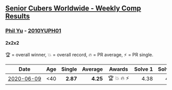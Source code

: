 <style>table {white-space: nowrap;}</style>

## [Senior Cubers Worldwide - Weekly Comp Results](/scw-comp/results/)
### [Phil Yu](../phil_yu.md) - [2010YUPH01](https://www.worldcubeassociation.org/persons/2010YUPH01?event=222)
#### 2x2x2

🏆 = overall winner, 💥 = overall record, 🔥 = PR average, ⚡ = PR single.

| Date | Age | Single | Average | Awards | Solve 1 | Solve 2 | Solve 3 | Solve 4 | Solve 5 | Video |
| :--: | :--: | --: | --: | :--: | --: | --: | --: | --: | --: | :-- |
| [2020-06-09](../../results/222/2020-06-09.md) | <40 | **2.87** | **4.25** | 🏆 💥 🔥 ⚡ | 4.38 | 4.21 | **2.87** | 4.17 | 5.82 | [Link](https://www.facebook.com/events/903549840109576/permalink/904458400018720/) |


<!-- Global site tag (gtag.js) - Google Analytics -->
<script async src="https://www.googletagmanager.com/gtag/js?id=UA-86348435-3"></script>
<script>window.dataLayer = window.dataLayer || []; function gtag() {dataLayer.push(arguments);} gtag('js', new Date()); gtag('config', 'UA-86348435-3');</script>

